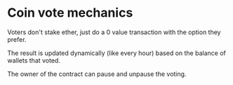 # Coin vote mechanics

Voters don't stake ether, just do a 0 value transaction with the option they prefer.

The result is updated dynamically \(like every hour\) based on the balance of wallets that voted.

The owner of the contract can pause and unpause the voting.

